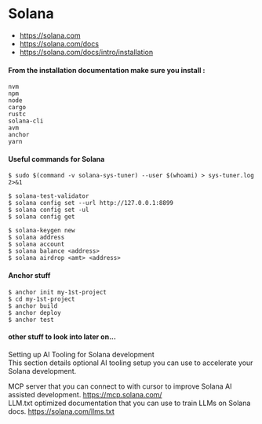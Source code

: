 # Solana

- https://solana.com
- https://solana.com/docs
- https://solana.com/docs/intro/installation

#### From the installation documentation make sure you install :

```
nvm
npm
node
cargo
rustc
solana-cli
avm
anchor
yarn
```

#### Useful commands for Solana
```
$ sudo $(command -v solana-sys-tuner) --user $(whoami) > sys-tuner.log 2>&1

$ solana-test-validator
$ solana config set --url http://127.0.0.1:8899
$ solana config set -ul
$ solana config get

$ solana-keygen new
$ solana address
$ solana account
$ solana balance <address>
$ solana airdrop <amt> <address>
```

#### Anchor stuff
```
$ anchor init my-1st-project
$ cd my-1st-project
$ anchor build
$ anchor deploy
$ anchor test
```

#### other stuff to look into later on...

Setting up AI Tooling for Solana development<br/>
This section details optional AI tooling setup you can use to accelerate your Solana development.<br/>

MCP server that you can connect to with cursor to improve Solana AI assisted development. https://mcp.solana.com/<br/>
LLM.txt optimized documentation that you can use to train LLMs on Solana docs. https://solana.com/llms.txt<br/>

